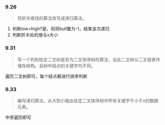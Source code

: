 ### 9.26
> 将折半查找的算法改写成递归算法。

1. 判断low>high?是，则将bull置为-1，结束该次递归
2. 判断折半处的值与x大小

### 9.31
> 写一个判别给定二叉树是否为二叉排序树的算法，设此二叉树以二叉链表作储存结构。且树中结点的关键字均不同。

遍历二叉树即可，每个结点都进行排序判断

### 9.33
> 编写递归算法，从大到小输出给定二叉排序树中所有关键字不小于x的数据元素。

中序遍历即可